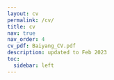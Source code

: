 ```yaml
---
layout: cv
permalink: /cv/
title: cv
nav: true
nav_order: 4
cv_pdf: Baiyang_CV.pdf
description: updated to Feb 2023
toc:
  sidebar: left
---
```

